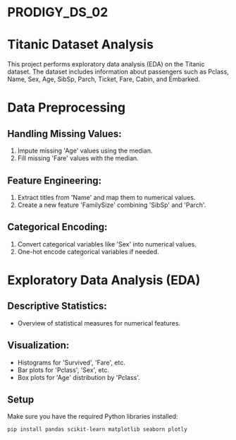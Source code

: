 # PRODIGY_DS_02

# Titanic Dataset Analysis

This project performs exploratory data analysis (EDA) on the Titanic dataset. The dataset includes information about passengers such as Pclass, Name, Sex, Age, SibSp, Parch, Ticket, Fare, Cabin, and Embarked.

# Data Preprocessing

## Handling Missing Values:

1. Impute missing 'Age' values using the median.
2. Fill missing 'Fare' values with the median.
   
## Feature Engineering:

1. Extract titles from 'Name' and map them to numerical values.
2. Create a new feature 'FamilySize' combining 'SibSp' and 'Parch'.


## Categorical Encoding:

1. Convert categorical variables like 'Sex' into numerical values.
2. One-hot encode categorical variables if needed.

# Exploratory Data Analysis (EDA)

## Descriptive Statistics:

- Overview of statistical measures for numerical features.

## Visualization:

- Histograms for 'Survived', 'Fare', etc.
- Bar plots for 'Pclass', 'Sex', etc.
- Box plots for 'Age' distribution by 'Pclass'.


## Setup

Make sure you have the required Python libraries installed:

```bash
pip install pandas scikit-learn matplotlib seaborn plotly
